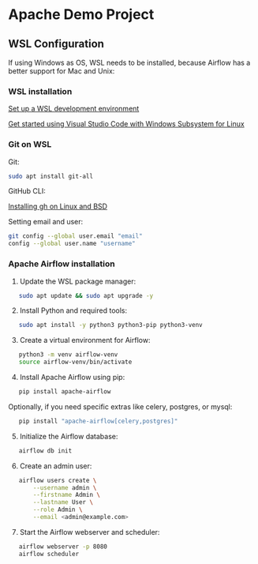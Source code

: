 # Apache Demo Project

## WSL Configuration

If using Windows as OS, WSL needs to be installed, because Airflow has a better support for Mac and Unix:

### WSL installation

[Set up a WSL development environment](https://learn.microsoft.com/en-us/windows/wsl/setup/environment)

[Get started using Visual Studio Code with Windows Subsystem for Linux](https://learn.microsoft.com/en-us/windows/wsl/tutorials/wsl-vscode)

### Git on WSL

Git:

```bash
sudo apt install git-all
```

GitHub CLI:

[Installing gh on Linux and BSD](https://github.com/cli/cli/blob/trunk/docs/install_linux.md)

Setting email and user:

```bash
git config --global user.email "email"
config --global user.name "username"
```

### Apache Airflow installation 

1. Update the WSL package manager:

```bash
   sudo apt update && sudo apt upgrade -y
```

2. Install Python and required tools:

```bash
   sudo apt install -y python3 python3-pip python3-venv
```

3. Create a virtual environment for Airflow:

```bash
   python3 -m venv airflow-venv
   source airflow-venv/bin/activate
```

4. Install Apache Airflow using pip:

```bash
   pip install apache-airflow
```

Optionally, if you need specific extras like celery, postgres, or mysql:

```bash
   pip install "apache-airflow[celery,postgres]"
```

5. Initialize the Airflow database:

```bash
   airflow db init
```

6. Create an admin user:

```bash
   airflow users create \
       --username admin \
       --firstname Admin \
       --lastname User \
       --role Admin \
       --email <admin@example.com>
```

7. Start the Airflow webserver and scheduler:

```bash
   airflow webserver -p 8080
   airflow scheduler
```